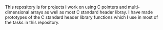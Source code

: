 This repository is for projects i work on using C pointers and multi-dimensional arrays as well as most C standard header libray.
I have made prototypes of the C standard header library functions which I use in most of the tasks in this repository.
